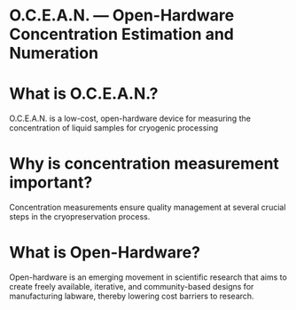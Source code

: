 # O.C.E.A.N. — Open-Hardware Concentration Estimation and Numeration

# What is O.C.E.A.N.?

O.C.E.A.N. is a low-cost, open-hardware device for measuring the concentration of liquid samples for cryogenic processing

# Why is concentration measurement important?

Concentration measurements ensure quality management at several crucial steps in the cryopreservation process.

# What is Open-Hardware?

Open-hardware is an emerging movement in scientific research that aims to create freely available, iterative, and community-based designs for manufacturing labware, thereby lowering cost barriers to research.
